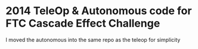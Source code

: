 2014 TeleOp & Autonomous code for FTC Cascade Effect Challenge
======

I moved the autonomous into the same repo as the teleop for simplicity
